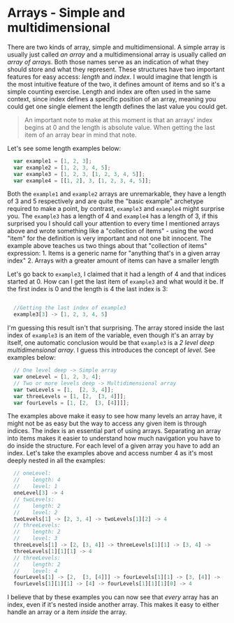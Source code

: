 # Arrays - Simple and multidimensional

There are two kinds of array, simple and multidimensional. A simple array is usually just called _an array_ and a multidimensional array is usually called _an array of arrays_. Both those names serve as an indication of what they should store and what they represent.
These structures have two important features for easy access: _length_ and _index_.
I would imagine that length is the most intuitive feature of the two, it defines amount of items and so it's a simple counting exercise. Length and index are often used in the same context, since index defines a specific position of an array, meaning you could get one single element the length defines the last value you could get.

> An important note to make at this moment is that an arrays' index begins at 0 and the length is absolute value. When getting the last item of an array bear in  mind that note.

Let's see some length examples below:

```javascript
  var example1 = [1, 2, 3];
  var example2 = [1, 2, 3, 4, 5];
  var example3 = [1, 2, 3, [1, 2, 3, 4, 5]];
  var example4 = [[1, 2], 3, [1, 2, 3, 4, 5]];
```

Both the `example1` and `example2` arrays are unremarkable, they have a length of 3 and 5 respectively and are quite the "basic example" archetype required to make a point, by contrast, `example3` and `example4` might surprise you. The `example3` has a length of 4 and `example4` has a length of 3, if this surprised you I should call your attention to every time I mentioned arrays above and wrote something like a "collection of items" - using the word "item" for the definition is very important and not one bit innocent. The example above teaches us two things about that "collection of items" expression:
    1. Items is a generic name for "anything that's in a given array index"
    2. Arrays with a greater amount of items can have a smaller length

Let's go back to `example3`, I claimed that it had a length of 4 and that indices started at 0. How can I get the last item of `example3` and what would it be. If the first index is 0 and the length is 4 the last index is 3:

```javascript

  //Getting the last index of example3
  example3[3] -> [1, 2, 3, 4, 5]
```
<div style="page-break-after: always;"></div>

I'm guessing this result isn't that surprising. The array stored inside the last index of `example3` is an item of the variable, even though it's an array by itself, one automatic conclusion would be that `example3` is a _2 level deep multidimensional array_. I guess this introduces the concept of _level_.
See examples below:

```javascript
  // One level deep -> Simple array
  var oneLevel = [1, 2, 3, 4];
  // Two or more levels deep -> Multidimensional array
  var twoLevels = [1,  [2, 3, 4]];
  var threeLevels = [1, [2,  [3, 4]]];
  var fourLevels = [1, [2,  [3, [4]]]];
```

The examples above make it easy to see how many levels an array have, it might not be as easy but the way to access any given item is through indices. The index is an essential part of using arrays. Separating an array into items makes it easier to understand how much navigation you have to do inside the structure.
    For each level of a given array you have to add an index.
Let's take the examples above and access number 4 as it's most deeply nested in all the examples:

```javascript
  // oneLevel:
  //    length: 4
  //    level: 1
  oneLevel[3] -> 4
  // twoLevels:
  //    length: 2
  //    level: 2
  twoLevels[1] -> [2, 3, 4] -> twoLevels[1][2] -> 4
  // threeLevels:
  //    length: 2
  //    level: 3
  threeLevels[1] -> [2, [3, 4]] -> threeLevels[1][1] -> [3, 4] ->
  threeLevels[1][1][1] -> 4
  // threeLevels:
  //    length: 2
  //    level: 4
  fourLevels[1] -> [2,  [3, [4]]] -> fourLevels[1][1] -> [3, [4]] ->
  fourLevels[1][1][1] -> [4] -> fourLevels[1][1][1][0] -> 4
```

I believe that by these examples you can now see that _every_ array has an index, even if it's nested inside another array. This makes it easy to either handle an array or a item _inside_ the array.
